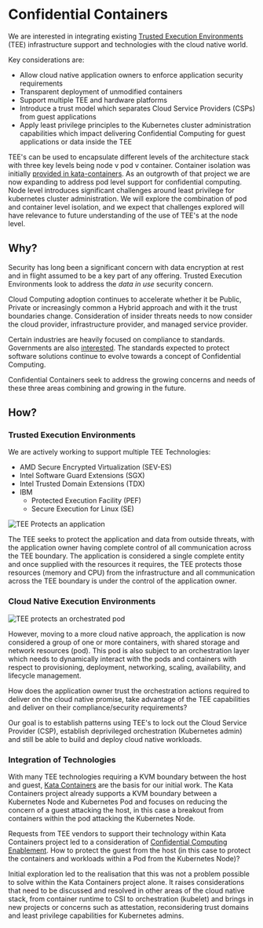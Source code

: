 
# Confidential Containers

We are interested in integrating existing [Trusted Execution Environments](https://en.wikipedia.org/wiki/Trusted_execution_environment)
(TEE) infrastructure support and technologies with the cloud native world. 

Key considerations are:
- Allow cloud native application owners to enforce application security requirements
- Transparent deployment of unmodified containers
- Support multiple TEE and hardware platforms
- Introduce a trust model which separates Cloud Service Providers (CSPs) from guest applications
- Apply least privilege principles to the Kubernetes cluster administration capabilities which
  impact delivering Confidential Computing for guest applications or data inside the TEE

TEE's can be used to encapsulate different levels of the architecture stack with three key levels
being node v pod v container. Container isolation was initially
[provided in kata-containers](https://github.com/kata-containers/kata-containers/blob/main/docs/use-cases/using-Intel-SGX-and-kata.md).
As an outgrowth of that project we are now expanding to address pod level support for confidential
computing. Node level introduces significant challenges around least privilege for kubernetes
cluster administration. We will explore the combination of pod and container level isolation, and we
expect that challenges explored will have relevance to future understanding of the use of TEE's at
the node level.


## Why?
Security has long been a significant concern with data encryption at rest and in flight
assumed to be a key part of any offering. Trusted Execution Environments look to address the *data
in use* security concern.

Cloud Computing adoption continues to accelerate whether it be Public, Private or increasingly
common a Hybrid approach and with it the trust boundaries change. Consideration of insider threats
needs to now consider the cloud provider, infrastructure provider, and managed service provider.

Certain industries are heavily focused on compliance to standards. Governments are also
[interested](https://www.un.org/counterterrorism/cybersecurity).
The standards expected to protect software solutions continue to evolve towards a concept of
Confidential Computing.

Confidential Containers seek to address the growing concerns and needs of these three areas
combining and growing in the future.

## How?
### Trusted Execution Environments

We are actively working to support multiple TEE Technologies:
- AMD Secure Encrypted Virtualization (SEV-ES)
- Intel Software Guard Extensions (SGX)
- Intel Trusted Domain Extensions (TDX)
- IBM 
  - Protected Execution Facility (PEF)
  - Secure Execution for Linux (SE)


![TEE Protects an application](./images/ApplicationTEEProtection.png)

The TEE seeks to protect the application and data from outside threats, with the application owner
having complete control of all communication across the TEE boundary. The application is considered
a single complete entity and once supplied with the resources it requires, the TEE protects those
resources (memory and CPU) from the infrastructure and all communication across the TEE boundary is
under the control of the application owner.

### Cloud Native Execution Environments
![TEE protects an orchestrated pod](./images/CloudNativeTEEProtection.png)

However, moving to a more cloud native approach, the application is now considered a group of one or
more containers, with shared storage and network resources (pod). This pod is also subject to an
orchestration layer which needs to dynamically interact with the pods and containers with respect to
provisioning, deployment, networking, scaling, availability, and lifecycle management.

How does the application owner trust the orchestration actions required to deliver on the cloud
native promise, take advantage of the TEE capabilities and deliver on their compliance/security
requirements?

Our goal is to establish patterns using TEE's to lock out the Cloud Service Provider (CSP),
establish deprivileged orchestration (Kubernetes admin) and still be able to build and deploy cloud
native workloads.

### Integration of Technologies
With many TEE technologies requiring a KVM boundary between the host
and guest, [Kata Containers](https://katacontainers.io/) are the basis for our initial work. The
Kata Containers project already supports a KVM boundary between a Kubernetes Node and Kubernetes Pod
and focuses on reducing the concern of a guest attacking the host, in this case a breakout from
containers within the pod attacking the Kubernetes Node.

Requests from TEE vendors to support their technology within Kata Containers project led to
a consideration of 
[Confidential Computing Enablement](https://github.com/kata-containers/kata-containers/issues/1332).
How to protect the guest from the host (in this case to protect the containers and workloads within
a Pod from the Kubernetes Node)?

Initial exploration led to the realisation that this was not a problem possible to solve within the
Kata Containers project alone. It raises considerations that need to be discussed and resolved in
other areas of the cloud native stack, from container runtime to CSI to orchestration (kubelet) and
brings in new projects or concerns such as attestation, reconsidering trust domains and least
privilege capabilities for Kubernetes admins.
